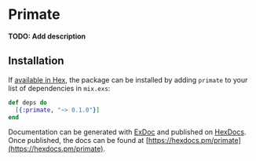 # Primate

**TODO: Add description**

## Installation

If [available in Hex](https://hex.pm/docs/publish), the package can be installed
by adding `primate` to your list of dependencies in `mix.exs`:

```elixir
def deps do
  [{:primate, "~> 0.1.0"}]
end
```

Documentation can be generated with [ExDoc](https://github.com/elixir-lang/ex_doc)
and published on [HexDocs](https://hexdocs.pm). Once published, the docs can
be found at [https://hexdocs.pm/primate](https://hexdocs.pm/primate).

